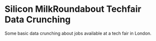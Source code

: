# Silicon MilkRoundabout Techfair Data Crunching

Some basic data crunching about jobs available at a tech fair in London.


